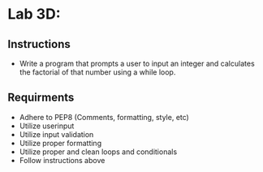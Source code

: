 # Lab 3D:

## Instructions

* Write a program that prompts a user to input an integer and calculates the factorial of that number using a while loop.

## Requirments

* Adhere to PEP8 (Comments, formatting, style, etc)
* Utilize userinput
* Utilize input validation
* Utilize proper formatting
* Utilize proper and clean loops and conditionals
* Follow instructions above